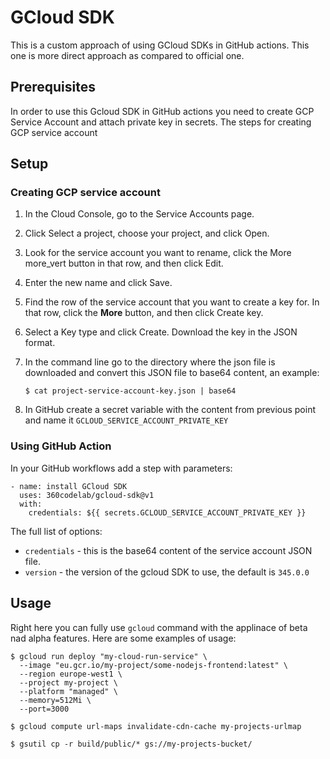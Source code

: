 # GCloud SDK

This is a custom approach of using GCloud SDKs in GitHub actions. This one is more direct approach as compared to official one.

## Prerequisites

In order to use this Gcloud SDK in GitHub actions you need to create GCP Service Account and attach private key in secrets. The steps for creating GCP service account

## Setup

### Creating GCP service account

1. In the Cloud Console, go to the Service Accounts page.

2. Click Select a project, choose your project, and click Open.

3. Look for the service account you want to rename, click the More more_vert button in that row, and then click Edit.

4. Enter the new name and click Save.

5. Find the row of the service account that you want to create a key for. In that row, click the **More** button, and then click Create key.

6. Select a Key type and click Create. Download the key in the JSON format.

7. In the command line go to the directory where the json file is downloaded and convert this JSON file to base64 content, an example:
    ```
    $ cat project-service-account-key.json | base64
    ```

8. In GitHub create a secret variable with the content from previous point and name it `GCLOUD_SERVICE_ACCOUNT_PRIVATE_KEY`

### Using GitHub Action

In your GitHub workflows add a step with parameters:
```
- name: install GCloud SDK
  uses: 360codelab/gcloud-sdk@v1
  with:
    credentials: ${{ secrets.GCLOUD_SERVICE_ACCOUNT_PRIVATE_KEY }}
```

The full list of options:

* `credentials` - this is the base64 content of the service account JSON file.
* `version` - the version of the gcloud SDK to use, the default is `345.0.0`

## Usage

Right here you can fully use `gcloud` command with the applinace of beta nad alpha features. Here are some examples of usage:
```
$ gcloud run deploy "my-cloud-run-service" \
  --image "eu.gcr.io/my-project/some-nodejs-frontend:latest" \
  --region europe-west1 \
  --project my-project \
  --platform "managed" \
  --memory=512Mi \
  --port=3000

$ gcloud compute url-maps invalidate-cdn-cache my-projects-urlmap

$ gsutil cp -r build/public/* gs://my-projects-bucket/
```